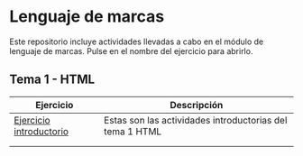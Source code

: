 # Lenguaje de marcas
Este repositorio incluye actividades llevadas a cabo en el módulo de lenguaje de marcas. Pulse en el nombre del ejercicio para abrirlo.

## Tema 1 - HTML 

| Ejercicio  | Descripción              |
|------------|--------------------------|
| [Ejercicio introductorio](file:///C:/Users/usuario/Desktop/Ejercicio%201.html) |Estas son las actividades introductorias del tema 1 HTML   |
|  |    |
|       |                    |

